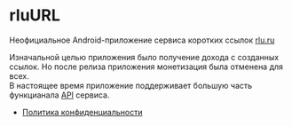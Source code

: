 # rluURL

Неофициальное Android-приложение сервиса коротких ссылок [rlu.ru](https://rlu.ru)

Изначальной целью приложения было получение дохода с созданных ссылок. Но после релиза приложения монетизация была отменена для всех.<br>
В настоящее время приложение поддерживает большую часть функцианала [API](https://rlu.ru/texts/4.html) сервиса.

* [Политика конфиденциальности](./privacy)
